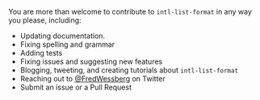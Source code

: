 You are more than welcome to contribute to `intl-list-format` in any way you please, including:

- Updating documentation.
- Fixing spelling and grammar
- Adding tests
- Fixing issues and suggesting new features
- Blogging, tweeting, and creating tutorials about `intl-list-format`
- Reaching out to [@FredWessberg](https://twitter.com/FredWessberg) on Twitter
- Submit an issue or a Pull Request
